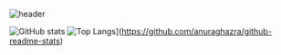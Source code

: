 ![header](https://capsule-render.vercel.app/api?type=venom&color=c1ccc8&text=WOOD)


![GitHub stats](https://github-readme-stats.vercel.app/api?username=wxxd-fxrest&show_icons=true&theme=radical)
![Top Langs](https://github-readme-stats.vercel.app/api/top-langs/?username=wxxd-fxrest)](https://github.com/anuraghazra/github-readme-stats)
